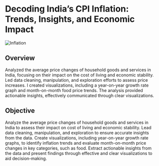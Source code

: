 # Decoding India’s CPI Inflation: Trends, Insights, and Economic Impact

![Inflation](https://github.com/Bhavana570/India_CPI_Inflation/blob/main/CPI%20INFLATION(Pic).jpeg)

## Overview
Analyzed the average price changes of household goods and services in India, focusing on their impact on the cost of living and economic stability. Led data cleaning, manipulation, and exploration efforts to assess price increases. I created visualizations, including a year-on-year growth rate graph and month-on-month food price trends. The analysis provided actionable insights, effectively communicated through clear visualizations.

## Objective
Analyze the average price changes of household goods and services in India to assess their impact on cost of living and economic stability.
Lead data cleaning, manipulation, and exploration to ensure accurate insights from the data.
Create visualizations, including year-on-year growth rate graphs, to identify inflation trends and evaluate month-on-month price changes in key categories, such as food.
Extract actionable insights from the data and present findings through effective and clear visualizations to aid decision-making.


